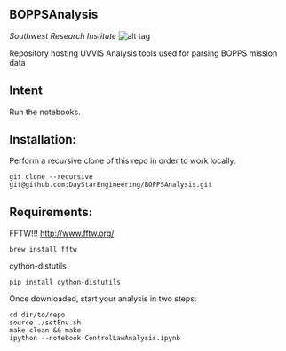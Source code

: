 BOPPSAnalysis
-----
*Southwest Research Institute*
![alt tag](http://www.boulder.swri.edu/clark/swrilogo.gif)

Repository hosting UVVIS Analysis tools used for parsing BOPPS mission data

## Intent

Run the notebooks. 

## Installation:
Perform a recursive clone of this repo in order to work locally. 

    git clone --recursive git@github.com:DayStarEngineering/BOPPSAnalysis.git


## Requirements:
FFTW!!! http://www.fftw.org/

    brew install fftw

cython-distutils

    pip install cython-distutils

    

    
Once downloaded, start your analysis in two steps:

    cd dir/to/repo
    source ./setEnv.sh
    make clean && make
    ipython --notebook ControlLawAnalysis.ipynb